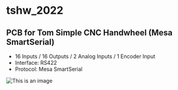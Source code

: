 # tshw_2022
## PCB for Tom Simple CNC Handwheel (Mesa SmartSerial)

- 16 Inputs / 16 Outputs / 2 Analog Inputs / 1 Encoder Input
- Interface: RS422
- Protocol: Mesa SmartSerial

![This is an image](https://github.com/talla83/tshw_2022/blob/main/Bilder/CIMG2310a.JPG)

